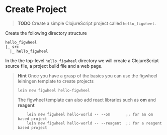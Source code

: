 # Create Project

> **TODO** Create a simple ClojureScript project called `hello_figwheel`.

Create the following directory structure

```
hello_figwheel
|_ src
  |_ hello_figwheel
```

In the the top-level `hello_figwheel` directory we will create a ClojureScript source file, a project build file and a web page.


> **Hint** Once you have a grasp of the basics you can use the figwheel leiningen template to create projects
> 
>     lein new figwheel hello-figwheel
> 
> The figwheel template can also add react libraries such as **om** and **reagent** 
> ```
>     lein new figwheel hello-world -- --om       ;; for an om based project
>     lein new figwheel hello-world -- --reagent  ;; for a reagent based project 
> ```

